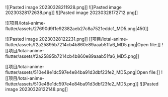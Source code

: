 ![[Pasted image 20230328211928.png]]
![[Pasted image 20230328172638.png]]
![[Pasted image 20230328172712.png]]

![[项目/lotai-anime-flutter/assets/27690d9f1e92382aeb27c8a7521eddc1_MD5.png|450]]

![[Pasted image 20230328122231.png]]
[[项目/lotai-anime-flutter/assets/f2a25895b7214cb4b860e89aaab51fa6_MD5.png|Open file:]]
![[项目/lotai-anime-flutter/assets/f2a25895b7214cb4b860e89aaab51fa6_MD5.png]]

[[项目/lotai-anime-flutter/assets/510e48e1dc597e4e84ba91d3dbf23fe2_MD5.png|Open file:]]
![[项目/lotai-anime-flutter/assets/510e48e1dc597e4e84ba91d3dbf23fe2_MD5.png]]
![[Pasted image 20230328122148.png]]